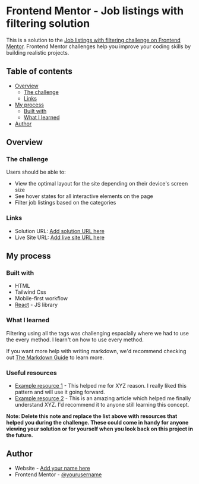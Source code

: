 # Frontend Mentor - Job listings with filtering solution

This is a solution to the
[Job listings with filtering challenge on Frontend Mentor](https://www.frontendmentor.io/challenges/job-listings-with-filtering-ivstIPCt).
Frontend Mentor challenges help you improve your coding skills by building
realistic projects.

## Table of contents

- [Overview](#overview)
  - [The challenge](#the-challenge)
  - [Links](#links)
- [My process](#my-process)
  - [Built with](#built-with)
  - [What I learned](#what-i-learned)
- [Author](#author)

## Overview

### The challenge

Users should be able to:

- View the optimal layout for the site depending on their device's screen size
- See hover states for all interactive elements on the page
- Filter job listings based on the categories

### Links

- Solution URL: [Add solution URL here](https://your-solution-url.com)
- Live Site URL: [Add live site URL here](https://your-live-site-url.com)

## My process

### Built with

- HTML
- Tailwind Css
- Mobile-first workflow
- [React](https://reactjs.org/) - JS library

### What I learned

Filtering using all the tags was challenging espacially where we had to use the
every method. I learn't on how to use every method.

If you want more help with writing markdown, we'd recommend checking out
[The Markdown Guide](https://www.markdownguide.org/) to learn more.

### Useful resources

- [Example resource 1](https://www.example.com) - This helped me for XYZ reason.
  I really liked this pattern and will use it going forward.
- [Example resource 2](https://www.example.com) - This is an amazing article
  which helped me finally understand XYZ. I'd recommend it to anyone still
  learning this concept.

**Note: Delete this note and replace the list above with resources that helped
you during the challenge. These could come in handy for anyone viewing your
solution or for yourself when you look back on this project in the future.**

## Author

- Website - [Add your name here](https://www.your-site.com)
- Frontend Mentor -
  [@yourusername](https://www.frontendmentor.io/profile/yourusername)

